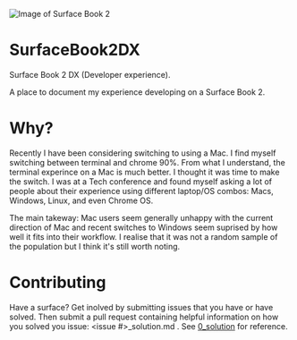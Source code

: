![Image of Surface Book 2](https://www.bhphotovideo.com/images/images2000x2000/microsoft_hnr_00001_15_surface_book_2_1367732.jpg)

# SurfaceBook2DX

Surface Book 2 DX (Developer experience).

A place to document my experience developing on a Surface Book 2.

# Why? 
Recently I have been considering switching to using a Mac. I find myself switching between terminal and chrome 90%. From what I understand, the terminal experince on a Mac is much better. I thought it was time to make the switch. I was at a Tech conference and found myself asking a lot of people about their experience using different laptop/OS combos: Macs, Windows, Linux, and even Chrome OS. 

The main takeway: Mac users seem generally unhappy with the current direction of Mac and recent switches to Windows seem suprised by how well it fits into their workflow. I realise that it was not a random sample of the population but I think it's still worth noting. 



# Contributing
Have a surface? Get inolved by submitting issues that you have or have solved. Then submit a pull request containing helpful information on how you solved you issue: <issue #>_solution.md . See [0_solution](#0_solution.md) for reference.
